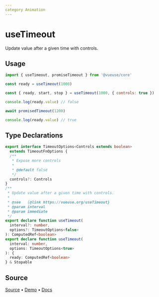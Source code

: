 ```yaml
---
category Animation
---
```


# useTimeout

Update value after a given time with controls.

## Usage

```js
import { useTimeout, promiseTimeout } from '@vueuse/core'

const ready = useTimeout(1000)
```

```js
const { ready, start, stop } = useTimeout(1000, { controls: true })
```

```js
console.log(ready.value) // false

await promisedTimeout(1200)

console.log(ready.value) // true
```


<!--FOOTER_STARTS-->
## Type Declarations

```typescript
export interface TimeoutOptions<Controls extends boolean>
  extends TimeoutFnOptions {
  /**
   * Expose more controls
   *
   * @default false
   */
  controls?: Controls
}
/**
 * Update value after a given time with controls.
 *
 * @see   {@link https://vueuse.org/useTimeout}
 * @param interval
 * @param immediate
 */
export declare function useTimeout(
  interval?: number,
  options?: TimeoutOptions<false>
): ComputedRef<boolean>
export declare function useTimeout(
  interval: number,
  options: TimeoutOptions<true>
): {
  ready: ComputedRef<boolean>
} & Stopable
```

## Source

[Source](https://github.com/vueuse/vueuse/blob/main/packages/shared/useTimeout/index.ts) • [Demo](https://github.com/vueuse/vueuse/blob/main/packages/shared/useTimeout/demo.vue) • [Docs](https://github.com/vueuse/vueuse/blob/main/packages/shared/useTimeout/index.md)


<!--FOOTER_ENDS-->
